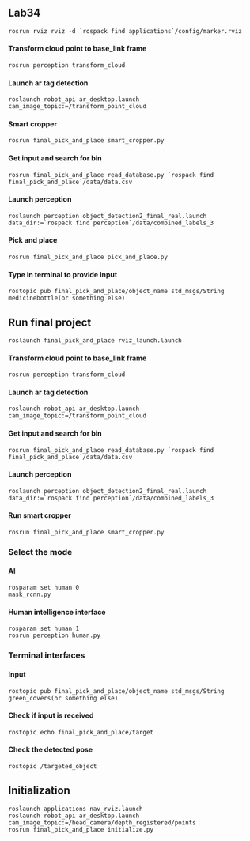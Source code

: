 ## Lab34
```
rosrun rviz rviz -d `rospack find applications`/config/marker.rviz
```
#### Transform cloud point to base_link frame
```
rosrun perception transform_cloud
```
#### Launch ar tag detection
```
roslaunch robot_api ar_desktop.launch cam_image_topic:=/transform_point_cloud
```
#### Smart cropper
```
rosrun final_pick_and_place smart_cropper.py
```
#### Get input and search for bin
```
rosrun final_pick_and_place read_database.py `rospack find final_pick_and_place`/data/data.csv
```
#### Launch perception
```
roslaunch perception object_detection2_final_real.launch data_dir:=`rospack find perception`/data/combined_labels_3
```
#### Pick and place
```
rosrun final_pick_and_place pick_and_place.py
```
#### Type in terminal to provide input
```
rostopic pub final_pick_and_place/object_name std_msgs/String medicinebottle(or something else)
```

## Run final project
```
roslaunch final_pick_and_place rviz_launch.launch
```
#### Transform cloud point to base_link frame
```
rosrun perception transform_cloud
```
#### Launch ar tag detection
```
roslaunch robot_api ar_desktop.launch cam_image_topic:=/transform_point_cloud
```
#### Get input and search for bin
```
rosrun final_pick_and_place read_database.py `rospack find final_pick_and_place`/data/data.csv
```
#### Launch perception
```
roslaunch perception object_detection2_final_real.launch data_dir:=`rospack find perception`/data/combined_labels_3
```
#### Run smart cropper
```
rosrun final_pick_and_place smart_cropper.py
```
### Select the mode
#### AI
```
rosparam set human 0
mask_rcnn.py
```
#### Human intelligence interface
```
rosparam set human 1
rosrun perception human.py
```
### Terminal interfaces

#### Input
```
rostopic pub final_pick_and_place/object_name std_msgs/String green_covers(or something else)
```
#### Check if input is received
```
rostopic echo final_pick_and_place/target
```
#### Check the detected pose
```
rostopic /targeted_object
```

## Initialization
```
roslaunch applications nav_rviz.launch
roslaunch robot_api ar_desktop.launch cam_image_topic:=/head_camera/depth_registered/points
rosrun final_pick_and_place initialize.py
```
